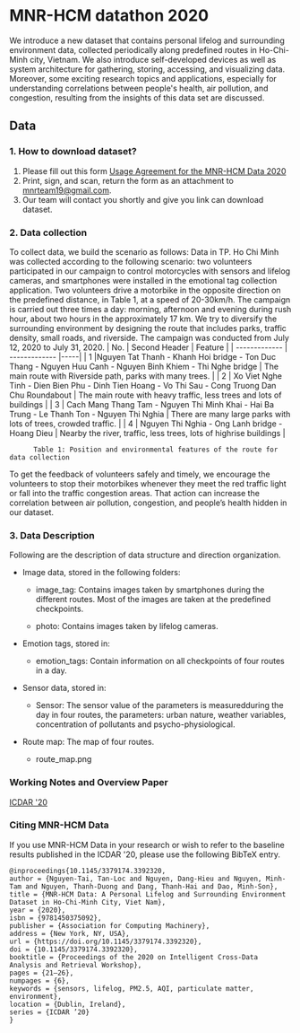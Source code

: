 # MNR-HCM datathon 2020
We introduce a new dataset that contains personal lifelog and surrounding environment data, collected periodically along predefined routes in Ho-Chi-Minh city, Vietnam. We also introduce self-developed devices as well as system architecture for gathering, storing, accessing, and visualizing data. Moreover, some exciting research topics and applications, especially for understanding correlations between people's health, air pollution, and congestion, resulting from the insights of this data set are discussed.

## Data 
### 1. How to download dataset?
1. Please fill out this form [Usage Agreement for the MNR-HCM Data 2020](https://drive.google.com/file/d/1gPIiz4EWDirj_zqLQ97PORfJ6yJ2piZD/view?usp=sharing)
3. Print, sign, and scan, return the form as an attachment to mnrteam19@gmail.com.
4. Our team will contact you shortly and give you link can download dataset.

### 2. Data collection
To collect data, we build the scenario as follows: Data in TP. Ho Chi Minh was collected according to the following scenario: two volunteers participated in our campaign to control motorcycles with sensors and lifelog cameras, and smartphones  were installed in the emotional tag collection application. Two volunteers drive a motorbike in the opposite direction on the predefined distance, in Table 1, at a speed of 20-30km/h. The campaign is carried out three times a day: morning, afternoon and evening during rush hour, about two hours in the approximately 17 km. We try to diversify the surrounding environment by designing the route that includes parks, traffic density, small roads, and riverside. The campaign was conducted from July 12, 2020 to July 31, 2020.
|    No.        | Second Header | Feature |
| ------------- | ------------- |-----|
| 1             |Nguyen Tat Thanh - Khanh Hoi bridge - Ton Duc Thang - Nguyen Huu Canh - Nguyen Binh Khiem - Thi Nghe bridge | The main route with Riverside path, parks with many trees.    |
| 2             | Xo Viet Nghe Tinh - Dien Bien Phu - Dinh Tien Hoang - Vo Thi Sau - Cong Truong Dan Chu Roundabout  |  The main route with heavy traffic, less trees and lots of buildings   |
| 3             | Cach Mang Thang Tam - Nguyen Thi Minh Khai - Hai Ba Trung - Le Thanh Ton - Nguyen Thi Nghia  |  There are many large parks with lots of trees, crowded traffic.   |
| 4             | Nguyen Thi Nghia - Ong Lanh bridge - Hoang Dieu  | Nearby the river, traffic, less trees, lots of highrise buildings    |

          Table 1: Position and environmental features of the route for data collection

To get the feedback of volunteers safely and timely, we encourage the volunteers to stop their motorbikes whenever they meet the red traffic light or fall into the traffic congestion areas. That action can increase the correlation between air pollution, congestion, and people’s health hidden in our dataset. 

### 3. Data Description

Following are the description of data structure and direction organization.
* Image data, stored in the following folders:
   - image_tag: Contains images taken by smartphones during the different routes. Most of the images are taken at the predefined checkpoints.
   
   - photo: Contains images taken by lifelog cameras.
* Emotion tags, stored in:
   - emotion_tags: Contain information on all checkpoints of four routes in a day.

* Sensor data, stored in:
    - Sensor: The sensor value of the parameters is measuredduring the day in four routes, the parameters: urban nature, weather variables, concentration of pollutants and psycho-physiological.

* Route map: The map of four routes.
    - route_map.png 



### Working Notes and Overview Paper
[ICDAR '20](https://www.researchgate.net/publication/340582855_MNR-HCM_Data_A_Personal_Lifelog_and_Surrounding_Environment_Dataset_in_Ho-Chi-Minh_City_Viet_Nam)

### Citing MNR-HCM Data
If you use MNR-HCM Data in your research or wish to refer to the baseline results published in the ICDAR '20, please use the following BibTeX entry.
```
@inproceedings{10.1145/3379174.3392320,
author = {Nguyen-Tai, Tan-Loc and Nguyen, Dang-Hieu and Nguyen, Minh-Tam and Nguyen, Thanh-Duong and Dang, Thanh-Hai and Dao, Minh-Son},
title = {MNR-HCM Data: A Personal Lifelog and Surrounding Environment Dataset in Ho-Chi-Minh City, Viet Nam},
year = {2020},
isbn = {9781450375092},
publisher = {Association for Computing Machinery},
address = {New York, NY, USA},
url = {https://doi.org/10.1145/3379174.3392320},
doi = {10.1145/3379174.3392320},
booktitle = {Proceedings of the 2020 on Intelligent Cross-Data Analysis and Retrieval Workshop},
pages = {21–26},
numpages = {6},
keywords = {sensors, lifelog, PM2.5, AQI, particulate matter, environment},
location = {Dublin, Ireland},
series = {ICDAR ’20}
}
```

